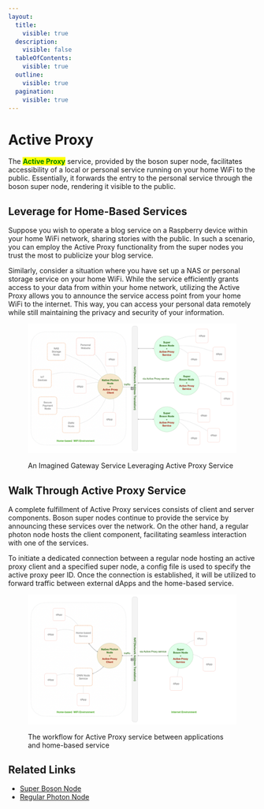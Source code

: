 ```yaml
---
layout:
  title:
    visible: true
  description:
    visible: false
  tableOfContents:
    visible: true
  outline:
    visible: true
  pagination:
    visible: true
---
```


# Active Proxy

The <mark style="color:green;">**Active Proxy**</mark> service, provided by the boson super node, facilitates accessibility of a local or personal service running on your home WiFi to the public. Essentially, it forwards the entry to the personal service through the boson super node, rendering it visible to the public.

## Leverage for Home-Based Services

Suppose you wish to operate a blog service on a Raspberry device within your home WiFi network, sharing stories with the public. In such a scenario, you can employ the Active Proxy functionality from the super nodes you trust the most to publicize your blog service.

Similarly, consider a situation where you have set up a NAS or personal storage service on your home WiFi. While the service efficiently grants access to your data from within your home network, utilizing the Active Proxy allows you to announce the service access point from your home WiFi to the internet. This way, you can access your personal data remotely while still maintaining the privacy and security of your information.

<figure><img src="../../.gitbook/assets/boson-active-proxy.png" alt=""><figcaption><p>An Imagined Gateway Service Leveraging Active Proxy Service</p></figcaption></figure>

## Walk Through Active Proxy Service

A complete fulfillment of Active Proxy services consists of client and server components. Boson super nodes continue to provide the service by announcing these services over the network. On the other hand, a regular photon node hosts the client component, facilitating seamless interaction with one of the services.

To initiate a dedicated connection between a regular node hosting an active proxy client and a specified super node, a config file is used to specify the active proxy peer ID. Once the connection is established, it will be utilized to forward traffic between external dApps and the home-based service.

<figure><img src="../../.gitbook/assets/boson-active-proxy-2.png" alt=""><figcaption><p>The workflow for Active Proxy service between applications and home-based service</p></figcaption></figure>

## Related Links

* [Super Boson Node](../../operations/super-nodes.md#boson-super-nodes)
* [Regular Photon Node](../boson-protocol/nodes.md#native-node-photon-node)
